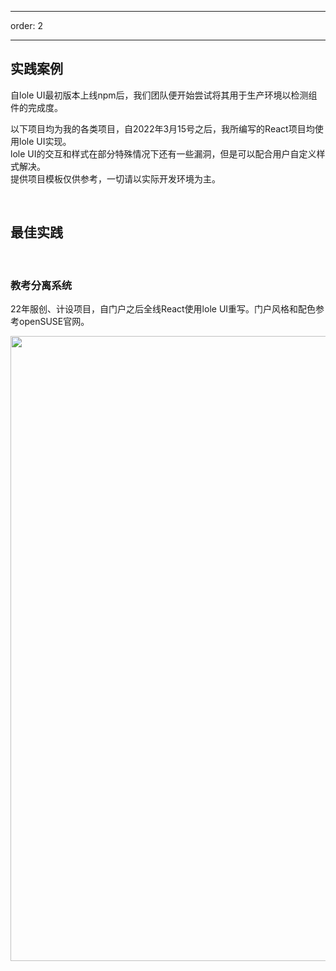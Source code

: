 
---

order: 2

---
## 实践案例
自lole UI最初版本上线npm后，我们团队便开始尝试将其用于生产环境以检测组件的完成度。

以下项目均为我的各类项目，自2022年3月15号之后，我所编写的React项目均使用lole UI实现。  
lole UI的交互和样式在部分特殊情况下还有一些漏洞，但是可以配合用户自定义样式解决。  
提供项目模板仅供参考，一切请以实际开发环境为主。

<br/>

## 最佳实践

<br/>

### 教考分离系统
22年服创、计设项目，自门户之后全线React使用lole UI重写。门户风格和配色参考openSUSE官网。

<img width="1000" src="https://s1.ax1x.com/2022/04/02/qIPCTS.png"/>

